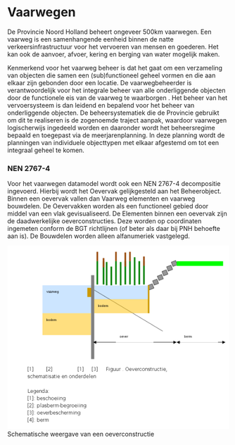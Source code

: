 ﻿# Vaarwegen

De Provincie Noord Holland beheert ongeveer 500km vaarwegen. Een vaarweg is een samenhangende eenheid binnen de natte verkeersinfrastructuur voor het vervoeren van mensen en goederen. Het kan ook de aanvoer, afvoer, kering en berging van water mogelijk maken.

Kenmerkend voor het vaarweg beheer is dat het gaat om een verzameling van objecten die samen een (sub)functioneel geheel vormen en die aan elkaar zijn gebonden door een locatie. De vaarwegbeheerder is verantwoordelijk voor het integrale beheer van alle onderliggende objecten door de functionele eis van de vaarweg te waarborgen . Het beheer van het vervoersysteem is dan leidend en bepalend voor het beheer van onderliggende objecten. De beheersystematiek die de Provincie gebruikt om dit te realiseren is de zogenoemde traject aanpak, waardoor vaarwegen logischerwijs ingedeeld worden en daaronder wordt het beheersregime bepaald en toegepast via de meerjarenplanning. In deze planning wordt de planningen van individuele objecttypen met elkaar afgestemd om tot een integraal geheel te komen.



### NEN 2767-4

Voor het vaarwegen datamodel wordt ook een NEN 2767-4 decompositie ingevoerd.
Hierbij wordt het Oevervak gelijkgesteld aan het Beheerobject. Binnen een oevervak vallen dan Vaarweg elementen en vaarweg bouwdelen. De Oevervakken worden als een functioneel gebied door middel van een vlak gevisualiseerd. De Elementen binnen een oevervak zijn de daadwerkelijke oeverconstructies. Deze worden op coordinaten ingemeten conform de BGT richtlijnen (of beter als daar bij PNH behoefte aan is). De Bouwdelen worden alleen alfanumeriek vastgelegd.

![schematische weergave oeverconstructie](vaarwegen.png)
Schematische weergave van een oeverconstructie



